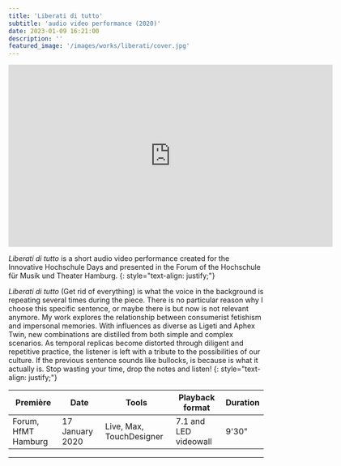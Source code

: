 ```yaml
---
title: 'Liberati di tutto'
subtitle: 'audio video performance (2020)'
date: 2023-01-09 16:21:00
description: ''
featured_image: '/images/works/liberati/cover.jpg'
---
```



<iframe src="https://player.vimeo.com/video/690666982" width="640" height="360" frameborder="0" allowfullscreen></iframe>

_Liberati di tutto_ is a short audio video performance created for the Innovative Hochschule Days and presented in the Forum of the Hochschule für Musik und Theater Hamburg.
{: style="text-align: justify;"} 


_Liberati di tutto_ (Get rid of everything) is what the voice in the background is repeating several times during the piece. There is no particular reason why I choose this specific sentence, or maybe there is but now is not relevant anymore.
My work explores the relationship between consumerist fetishism and impersonal memories. With influences as diverse as Ligeti and Aphex Twin, new combinations are distilled from both simple and complex scenarios. As temporal replicas become distorted through diligent and repetitive practice, the listener is left with a tribute to the possibilities of our culture.
If the previous sentence sounds like bullocks, is because is what it actually is. 
Stop wasting your time, drop the notes and listen!
{: style="text-align: justify;"}


| Première              | Date              | Tools                      | Playback format         | Duration   |
|-----------------------|-------------------|----------------------------|-------------------------|------------|
| Forum, HfMT Hamburg   | 17 January 2020   | Live, Max, TouchDesigner   | 7.1 and LED videowall   | 9'30"      |

---